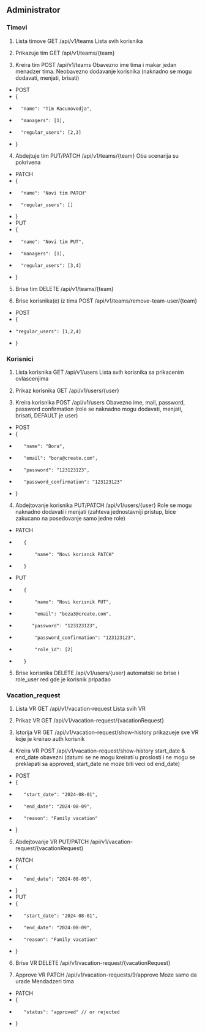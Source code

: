 ## Administrator

### Timovi
1. Lista timove GET /api/v1/teams Lista svih korisnika

2. Prikazuje tim GET /api/v1/teams/{team}

3. Kreira tim POST /api/v1/teams Obavezno ime tima i makar jedan menadzer tima. Neobavezno dodavanje korisnika (naknadno se mogu dodavati, menjati, brisati)
 -  POST
  -   {
  -       "name": "Tim Racunovodja",
  -       "managers": [1],
  -       "regular_users": [2,3]
  -   }
4. Abdejtuje tim PUT/PATCH /api/v1/teams/{team} Oba scenarija su pokrivena
 -  PATCH 
  -   {
  -       "name": "Novi tim PATCH"
  -       "regular_users": []
  -   }
 -  PUT
  -   {
  -       "name": "Novi tim PUT",
  -       "managers": [1],
  -       "regular_users": [3,4]
  -   }
5. Brise tim DELETE /api/v1/teams/{team}


6. Brise korisnika(e) iz tima POST /api/v1/teams/remove-team-user/{team}
 -  POST
  -   {
  -     "regular_users": [1,2,4]
  -   }

### Korisnici
1. Lista korisnika GET /api/v1/users Lista svih korisnika sa prikacenim ovlascenjima

2. Prikaz korisnika GET /api/v1/users/{user}

3. Kreira korisnika POST /api/v1/users Obavezno ime, mail, password, password confirmation (role se naknadno mogu dodavati, menjati, brisati, DEFAULT je user)
 -  POST
  -    {
  -        "name": "Bora",
  -        "email": "bora@create.com",
  -        "password": "123123123",
  -        "password_confirmation": "123123123"
  -    }
4. Abdejtovanje korisnika PUT/PATCH /api/v1/users/{user} Role se mogu naknadno dodavati i menjati
   (zahteva jednostavniji pristup, bice zakucano na posedovanje samo jedne role)
 -  PATCH 
  -        {
  -            "name": "Novi korisnik PATCH"
  -        }
 -  PUT
  -        {
  -            "name": "Novi korisnik PUT",
  -            "email": "boza3@create.com",
  -           "password": "123123123",
  -            "password_confirmation": "123123123",
  -            "role_id": [2]
  -        }
5. Brise korisnika DELETE /api/v1/users/{user} automatski se brise i role_user red gde je korisnik pripadao



### Vacation_request
1. Lista VR GET /api/v1/vacation-request Lista svih VR

2. Prikaz VR GET /api/v1/vacation-request/{vacationRequest}

3. Istorija VR GET /api/v1/vacation-request/show-history prikazueje sve VR koje je kreirao auth korisnik

4. Kreira VR POST /api/v1/vacation-request/show-history start_date & end_date obavezni
     (datumi se ne mogu kreirati u proslosti i ne mogu se preklapati sa approved, start_date ne moze biti veci od end_date)
 -  POST
  -    {
  -        "start_date": "2024-08-01",
  -        "end_date": "2024-08-09",
  -        "reason": "Family vacation"
  -    }
5. Abdejtovanje VR PUT/PATCH /api/v1/vacation-request/{vacationRequest}
 -  PATCH 
  -    {
  -        "end_date": "2024-08-05",
  -    }
 -  PUT
  -    {
  -        "start_date": "2024-08-01",
  -        "end_date": "2024-08-09",
  -        "reason": "Family vacation"
  -    }
6. Brise VR DELETE /api/v1/vacation-request/{vacationRequest}

7. Approve VR PATCH /api/v1/vacation-requests/9/approve Moze samo da urade Mendadzeri tima
 -  PATCH 
  -    {
  -        "status": "approved" // or rejected 
  -    }
